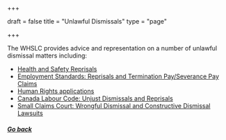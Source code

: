 +++

draft = false
title = "Unlawful Dismissals"
type = "page"

+++

The WHSLC provides advice and representation on a number of unlawful dismissal matters including:

  * [Health and Safety Reprisals](/features/services/dismissals/hsreprisals/)
  * [Employment Standards: Reprisals and Termination Pay/Severance Pay Claims](/features/services/dismissals/employment-standards/)
  * [Human Rights applications](/features/services/dismissals/human-rights/)
  * [Canada Labour Code: Unjust Dismissals and Reprisals](/features/services/dismissals/canada-labor-code/)
  * [Small Claims Court: Wrongful Dismissal and Constructive Dismissal Lawsuits](/features/services/dismissals/small-claims/)
  

##### [Go back](/features/legal-services/)
